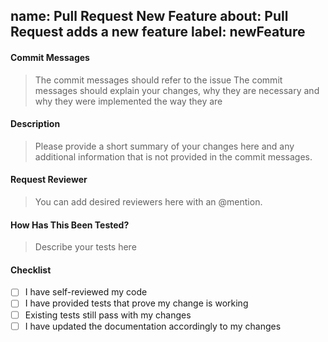 name: Pull Request New Feature
about: Pull Request adds a new feature
label: newFeature
---
#### Commit Messages  
>    The commit messages should refer to the issue
>    The commit messages should explain your changes, why they are necessary and why they were implemented the way they are

#### Description
> Please provide a short summary of your changes here and any additional information that is not provided in the commit messages.

#### Request Reviewer
> You can add desired reviewers here with an @mention.  

#### How Has This Been Tested?
> Describe your tests here

#### Checklist
- [ ] I have self-reviewed my code
- [ ] I have provided tests that prove my change is working
- [ ] Existing tests still pass with my changes
- [ ] I have updated the documentation accordingly to my changes